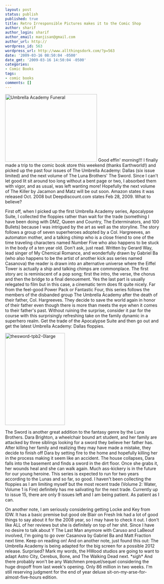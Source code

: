 ```yaml
---
layout: post
status: publish
published: true
title: Retro Irresponsible Pictures makes it to the Comic Shop
author: sharif
author_login: sharif
author_email: manjisan@gmail.com
author_url: http://
wordpress_id: 563
wordpress_url: http://www.allthingsdork.com/?p=563
date: '2009-03-16 08:50:04 -0500'
date_gmt: '2009-03-16 14:50:04 -0500'
categories:
- Comic Books
tags:
- comic books
comments: []
---
```

<p><a href="http://www.allthingsdork.com/wp-content/uploads/2009/03/uawrap.jpg"><img src="http://www.allthingsdork.com/wp-content/uploads/2009/03/uawrap-300x220.jpg" alt="Umbrella Academy Funeral" title="Umbrella Academy Funeral" width="300" height="220" class="alignleft size-medium wp-image-564" /></a> Good effin' morning!!! I finally made a trip to the comic book store this weekend (thanks Earthworld!) and picked up the past four issues of The Umbrella Academy: Dallas (six issue limited) and the next volume of The Luna Brothers' The Sword. Since I can't let good lit sit around too long without a bent page or two, I absorbed them with vigor, and as usual, was left wanting more! Hopefully the next volume of The Killer by Jacamon and Matz will be out soon. Amazon states it was released Oct. 2008 but Deepdiscount.com states Feb 28, 2009. What to believe?</p>
<p>First off, when I picked up the first Umbrella Academy series, Apocalypse Suite, I collected the floppies rather than wait for the trade (something I have been doing with DMZ, Queen and Country, The Exterminators, and 100 Bullets) because I was intrigued by the art as well as the storyline. The story follows a group of seven superheroes adopted by a Col. Hargreeves, an automaton mother, and a talking chimp who is a close friend to one of the time traveling characters named Number Five who also happens to be stuck in the body of a ten year old. Don't ask, just read. Written by Gerard Way, lead singer of My Chemical Romance, and wonderfully drawn by Gabriel Ba (who also happens to be the artist of another kick ass series named Casanova) the reader is drawn into an alternative universe where the Eiffel Tower is actually a ship and talking chimps are commonplace. The first story arc is reminiscent of a pop song; first the intro, the verse, the chorus and then the bridge to a final denouement. Yes the last part is usually relegated to film but in this case, a cinematic term does fit quite nicely. Far from the feel-good Power Pack or Fantastic Four, this series follows the members of the disbanded group The Umbrella Academy after the death of their father, Col. Hargreeves. They decide to save the world again in honor of their father even though there is more than meets the eye when it comes to their father's past. Without ruining the surprise, consider it par for the course with this surprisingly refreshing take on the family dynamic in a superhero realm. Get the trade of the Apocalypse Suite and then go out and get the latest Umbrella Academy: Dallas floppies.</p>
<p><a href="http://www.allthingsdork.com/wp-content/uploads/2009/03/thesword-tpb2-0large.jpg"><img src="http://www.allthingsdork.com/wp-content/uploads/2009/03/thesword-tpb2-0large-195x300.jpg" alt="thesword-tpb2-0large" title="thesword-tpb2-0large" width="195" height="300" class="alignright size-medium wp-image-565" /></a></p>
<p>The Sword is another great addition to the fantasy genre by the Luna Brothers. Dara Brighton, a wheelchair bound art student, and her family are attacked by three siblings looking for a sword they believe her father has. After killing her family and realizing they may have made a mistake, they decide to finish off Dara by setting fire to the home and hopefully killing her in the process making it seem like an accident. The house collapses, Dara falls into the basement and finds a sword in the dirt floor. Once she grabs it, her wounds heal and she can walk again. Much ass-kickery is in the future for our young heroine. This series is expected to run for two years according to the Lunas and so far, so good. I haven't been collecting the floppies as I am limiting myself but the most recent trade (Volume 2: Water, Volume 1 is Fire) definitely has me salivating for the next trade. Currently up to issue 15, there are only 9 issues left and I am being patient. As patient as I can.</p>
<p>On another note, I am seriously considering getting Locke and Key from IDW. It has a basic premise but good ole Blair on Fresh Ink had a lot of good things to say about it for the 2008 year, so I may have to check it out. I don't like ALL of her reviews but she is definitely on top of her shit. Since I have no desire to talk about Y The Last Man anymore with Caruso and LaBeouf involved, I'm going to go over Casanova by Gabriel Ba and Matt Fraction next time. Keep on reading on! And on another note, just found this out: The Umbrella Academy is being adapted for the big screen for a possible 2012 release. Surprised? Mark my words, the HWood studios are going to want to adapt Astro City, Cerebus, Bone, and The Walking Dead next. *sigh* And there probably won't be any Watchmen prequel/sequel considering the huge dropoff from last week's opening. Only 86 million in two weeks. I'm still reserving judgment for the end of year deluxe sit-on-my-arse-for-almost-five-hours edition. </p>
